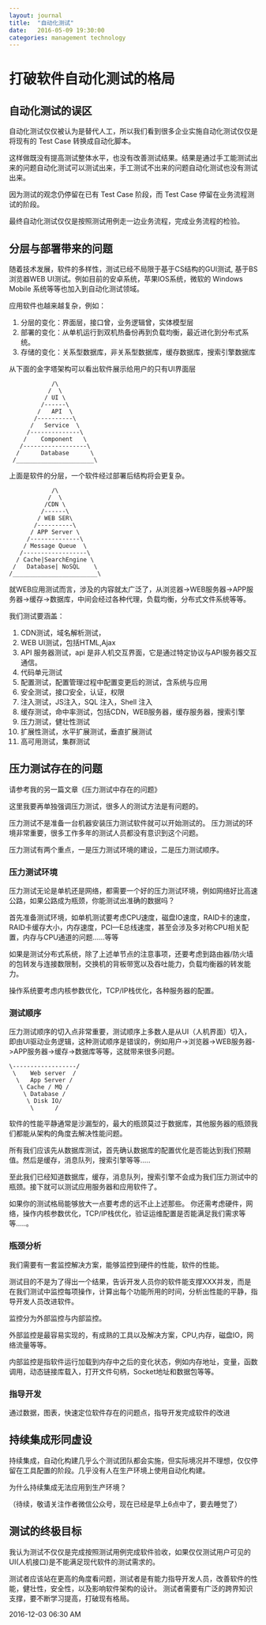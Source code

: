 ```yaml
---
layout: journal
title:  "自动化测试"
date:   2016-05-09 19:30:00
categories: management technology
---
```


打破软件自动化测试的格局
=====

## 自动化测试的误区

自动化测试仅仅被认为是替代人工，所以我们看到很多企业实施自动化测试仅仅是将现有的 Test Case 转换成自动化脚本。

这样做既没有提高测试整体水平，也没有改善测试结果。结果是通过手工能测试出来的问题自动化测试可以测试出来，手工测试不出来的问题自动化测试也没有测试出来。

因为测试的观念仍停留在已有 Test Case 阶段，而 Test Case 停留在业务流程测试的阶段。

最终自动化测试仅仅是按照测试用例走一边业务流程，完成业务流程的检验。


## 分层与部署带来的问题

随着技术发展，软件的多样性，测试已经不局限于基于CS结构的GUI测试, 基于BS浏览器WEB UI测试。例如目前的安卓系统，苹果IOS系统，微软的 Windows Mobile 系统等等也加入到自动化测试领域。

应用软件也越来越复杂，例如：

1. 分层的变化：界面层，接口曾，业务逻辑曾，实体模型层
1. 部署的变化：从单机运行到双机热备份再到负载均衡，最近进化到分布式系统。
1. 存储的变化：关系型数据库，非关系型数据库，缓存数据库，搜索引擎数据库

从下面的金字塔架构可以看出软件展示给用户的只有UI界面层

```
            /\
           /  \
          / UI \
         /------\
        /   API  \
       /----------\
      /   Service  \	 
     /--------------\
    /    Component   \
   /------------------\  
  /      Database      \
 /______________________\
```

上面是软件的分层，一个软件经过部署后结构将会更复杂。

```
            /\
           /  \
          /CDN \
         /------\
        / WEB SER\
       /----------\
      / APP Server \	 
     /--------------\
    / Message Queue  \
   /------------------\  
  / Cache|SearchEngine \
 /   Database| NoSQL    \ 
/________________________\
```


就WEB应用测试而言，涉及的内容就太广泛了，从浏览器->WEB服务器->APP服务器->缓存->数据库，中间会经过各种代理，负载均衡，分布式文件系统等等。

我们测试要涵盖：

1. CDN测试，域名解析测试，
1. WEB UI测试，包括HTML,Ajax
1. API 服务器测试，api 是非人机交互界面，它是通过特定协议与API服务器交互通信。
1. 代码单元测试
1. 配置测试，配置管理过程中配置变更后的测试，含系统与应用
1. 安全测试，接口安全，认证，权限
1. 注入测试，JS注入，SQL 注入，Shell 注入
1. 缓存测试，命中率测试，包括CDN，WEB服务器，缓存服务器，搜索引擎
1. 压力测试，健壮性测试
1. 扩展性测试，水平扩展测试，垂直扩展测试
1. 高可用测试，集群测试

## 压力测试存在的问题

请参考我的另一篇文章《压力测试中存在的问题》

这里我要再单独强调压力测试，很多人的测试方法是有问题的。

压力测试不是准备一台机器安装压力测试软件就可以开始测试的。
压力测试的环境非常重要，很多工作多年的测试人员都没有意识到这个问题。

压力测试有两个重点，一是压力测试环境的建设，二是压力测试顺序。

### 压力测试环境

压力测试无论是单机还是网络，都需要一个好的压力测试环境，例如网络好比高速公路，如果公路成为瓶颈，你能测试出准确的数据吗？

首先准备测试环境，如单机测试要考虑CPU速度，磁盘IO速度，RAID卡的速度，RAID卡缓存大小，内存速度，PCI—E总线速度，甚至会涉及多对称CPU相关配置，内存与CPU通道的问题......等等

如果是测试分布式系统，除了上述单节点的注意事项，还要考虑到路由器/防火墙的包转发与连接数限制，交换机的背板带宽以及吞吐能力，负载均衡器的转发能力。

操作系统要考虑内核参数优化，TCP/IP栈优化，各种服务器的配置。

### 测试顺序

压力测试顺序的切入点非常重要，测试顺序上多数人是从UI（人机界面）切入，即由UI驱动业务逻辑，这种测试顺序是错误的，例如用户->浏览器->WEB服务器->APP服务器->缓存->数据库等等，这就带来很多问题。
```
\------------------/
 \    Web server  /
  \   App Server /
   \ Cache / MQ /
    \ Database /
     \ Disk IO/
      \      /
```
软件的性能平静通常是沙漏型的，最大的瓶颈莫过于数据库，其他服务器的瓶颈我们都能从架构的角度去解决性能问题。

所有我们应该先从数据库测试，首先确认数据库的配置优化是否能达到我们预期值。然后是缓存，消息队列，搜索引擎等等.....

至此我们已经知道数据库，缓存，消息队列，搜索引擎不会成为我们压力测试中的瓶颈。接下就可以测试应用服务器和应用软件了。

如果你的测试格局能够放大一点要考虑的远不止上述那些。
你还需考虑硬件，网络，操作内核参数优化，TCP/IP栈优化，验证运维配置是否能满足我们需求等等.....。

### 瓶颈分析

我们需要有一套监控解决方案，能够监控到硬件的性能，软件的性能。

测试目的不是为了得出一个结果，告诉开发人员你的软件能支撑XXX并发，而是在我们测试中监控每项操作，计算出每个功能所用的时间，分析出性能的平静，指导开发人员改进软件。

监控分为外部监控与内部监控。

外部监控是最容易实现的，有成熟的工具以及解决方案，CPU,内存，磁盘IO，网络流量等等。

内部监控是指软件运行加载到内存中之后的变化状态，例如内存地址，变量，函数调用，动态链接库载入，打开文件句柄，Socket地址和数据包等等。

### 指导开发

通过数据，图表，快速定位软件存在的问题点，指导开发完成软件的改进

## 持续集成形同虚设

持续集成，自动化构建几乎么个测试团队都会实施，但实际境况并不理想，仅仅停留在工具配置的阶段。几乎没有人在生产环境上使用自动化构建。

为什么持续集成无法应用到生产环境？

（待续，敬请关注作者微信公众号，现在已经是早上6点中了，要去睡觉了）


## 测试的终极目标

我认为测试不仅仅是完成按照测试用例完成软件验收，如果仅仅测试用户可见的UI(人机接口)是不能满足现代软件的测试需求的。

测试者应该站在更高的角度看问题，测试者是有能力指导开发人员，改善软件的性能，健壮性，安全性，以及影响软件架构的设计。
测试者需要有广泛的跨界知识支撑，要不断学习提高，打破现有格局。

2016-12-03 06:30 AM

